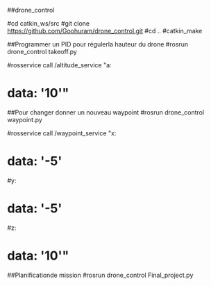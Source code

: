 ##drone_control

#cd catkin_ws/src
#git clone https://github.com/Goohuram/drone_control.git
#cd ..
#catkin_make

##Programmer un PID pour régulerla hauteur du drone
#rosrun drone_control takeoff.py

#rosservice call /altitude_service "a:
# data: '10'"

##Pour changer donner un nouveau waypoint
#rosrun drone_control waypoint.py

#rosservice call /waypoint_service "x:
# data: '-5'
#y:
# data: '-5'
#z:
# data: '10'"

##Planificationde mission
#rosrun drone_control Final_project.py
